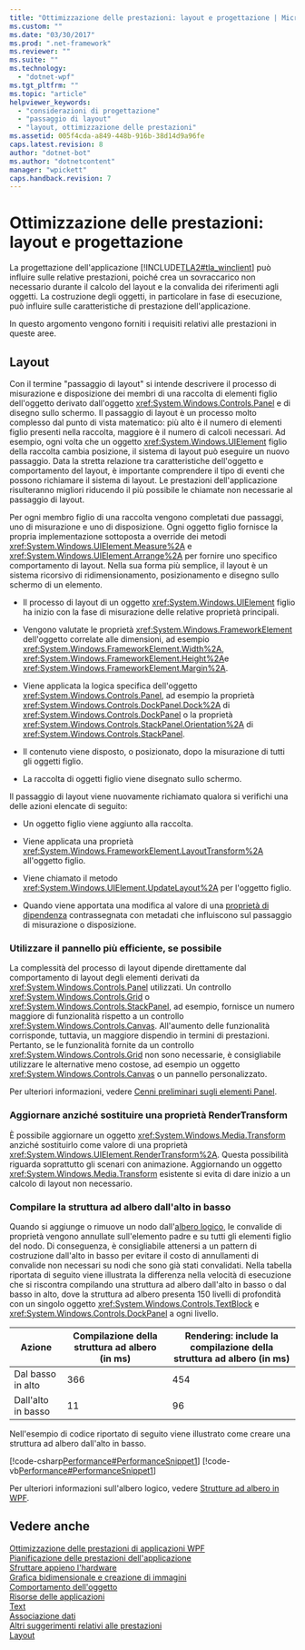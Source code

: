 ```yaml
---
title: "Ottimizzazione delle prestazioni: layout e progettazione | Microsoft Docs"
ms.custom: ""
ms.date: "03/30/2017"
ms.prod: ".net-framework"
ms.reviewer: ""
ms.suite: ""
ms.technology: 
  - "dotnet-wpf"
ms.tgt_pltfrm: ""
ms.topic: "article"
helpviewer_keywords: 
  - "considerazioni di progettazione"
  - "passaggio di layout"
  - "layout, ottimizzazione delle prestazioni"
ms.assetid: 005f4cda-a849-448b-916b-38d14d9a96fe
caps.latest.revision: 8
author: "dotnet-bot"
ms.author: "dotnetcontent"
manager: "wpickett"
caps.handback.revision: 7
---
```

# Ottimizzazione delle prestazioni: layout e progettazione
La progettazione dell'applicazione [!INCLUDE[TLA2#tla_winclient](../../../../includes/tla2sharptla-winclient-md.md)] può influire sulle relative prestazioni, poiché crea un sovraccarico non necessario durante il calcolo del layout e la convalida dei riferimenti agli oggetti.  La costruzione degli oggetti, in particolare in fase di esecuzione, può influire sulle caratteristiche di prestazione dell'applicazione.  
  
 In questo argomento vengono forniti i requisiti relativi alle prestazioni in queste aree.  
  
## Layout  
 Con il termine "passaggio di layout" si intende descrivere il processo di misurazione e disposizione dei membri di una raccolta di elementi figlio dell'oggetto derivato dall'oggetto <xref:System.Windows.Controls.Panel> e di disegno sullo schermo.  Il passaggio di layout è un processo molto complesso dal punto di vista matematico: più alto è il numero di elementi figlio presenti nella raccolta, maggiore è il numero di calcoli necessari.  Ad esempio, ogni volta che un oggetto <xref:System.Windows.UIElement> figlio della raccolta cambia posizione, il sistema di layout può eseguire un nuovo passaggio.  Data la stretta relazione tra caratteristiche dell'oggetto e comportamento del layout, è importante comprendere il tipo di eventi che possono richiamare il sistema di layout.  Le prestazioni dell'applicazione risulteranno migliori riducendo il più possibile le chiamate non necessarie al passaggio di layout.  
  
 Per ogni membro figlio di una raccolta vengono completati due passaggi, uno di misurazione e uno di disposizione.  Ogni oggetto figlio fornisce la propria implementazione sottoposta a override dei metodi <xref:System.Windows.UIElement.Measure%2A> e <xref:System.Windows.UIElement.Arrange%2A> per fornire uno specifico comportamento di layout.  Nella sua forma più semplice, il layout è un sistema ricorsivo di ridimensionamento, posizionamento e disegno sullo schermo di un elemento.  
  
-   Il processo di layout di un oggetto <xref:System.Windows.UIElement> figlio ha inizio con la fase di misurazione delle relative proprietà principali.  
  
-   Vengono valutate le proprietà <xref:System.Windows.FrameworkElement> dell'oggetto correlate alle dimensioni, ad esempio <xref:System.Windows.FrameworkElement.Width%2A>, <xref:System.Windows.FrameworkElement.Height%2A>e <xref:System.Windows.FrameworkElement.Margin%2A>.  
  
-   Viene applicata la logica specifica dell'oggetto <xref:System.Windows.Controls.Panel>, ad esempio la proprietà <xref:System.Windows.Controls.DockPanel.Dock%2A> di <xref:System.Windows.Controls.DockPanel> o la proprietà <xref:System.Windows.Controls.StackPanel.Orientation%2A> di <xref:System.Windows.Controls.StackPanel>.  
  
-   Il contenuto viene disposto, o posizionato, dopo la misurazione di tutti gli oggetti figlio.  
  
-   La raccolta di oggetti figlio viene disegnato sullo schermo.  
  
 Il passaggio di layout viene nuovamente richiamato qualora si verifichi una delle azioni elencate di seguito:  
  
-   Un oggetto figlio viene aggiunto alla raccolta.  
  
-   Viene applicata una proprietà <xref:System.Windows.FrameworkElement.LayoutTransform%2A> all'oggetto figlio.  
  
-   Viene chiamato il metodo <xref:System.Windows.UIElement.UpdateLayout%2A> per l'oggetto figlio.  
  
-   Quando viene apportata una modifica al valore di una [proprietà di dipendenza](GTMT) contrassegnata con metadati che influiscono sul passaggio di misurazione o disposizione.  
  
### Utilizzare il pannello più efficiente, se possibile  
 La complessità del processo di layout dipende direttamente dal comportamento di layout degli elementi derivati da <xref:System.Windows.Controls.Panel> utilizzati.  Un controllo <xref:System.Windows.Controls.Grid> o <xref:System.Windows.Controls.StackPanel>, ad esempio, fornisce un numero maggiore di funzionalità rispetto a un controllo <xref:System.Windows.Controls.Canvas>.  All'aumento delle funzionalità corrisponde, tuttavia, un maggiore dispendio in termini di prestazioni.  Pertanto, se le funzionalità fornite da un controllo <xref:System.Windows.Controls.Grid> non sono necessarie, è consigliabile utilizzare le alternative meno costose, ad esempio un oggetto <xref:System.Windows.Controls.Canvas> o un pannello personalizzato.  
  
 Per ulteriori informazioni, vedere [Cenni preliminari sugli elementi Panel](../../../../docs/framework/wpf/controls/panels-overview.md).  
  
### Aggiornare anziché sostituire una proprietà RenderTransform  
 È possibile aggiornare un oggetto <xref:System.Windows.Media.Transform> anziché sostituirlo come valore di una proprietà <xref:System.Windows.UIElement.RenderTransform%2A>.  Questa possibilità riguarda soprattutto gli scenari con animazione.  Aggiornando un oggetto <xref:System.Windows.Media.Transform> esistente si evita di dare inizio a un calcolo di layout non necessario.  
  
### Compilare la struttura ad albero dall'alto in basso  
 Quando si aggiunge o rimuove un nodo dall'[albero logico](GTMT), le convalide di proprietà vengono annullate sull'elemento padre e su tutti gli elementi figlio del nodo.  Di conseguenza, è consigliabile attenersi a un pattern di costruzione dall'alto in basso per evitare il costo di annullamenti di convalide non necessari su nodi che sono già stati convalidati.  Nella tabella riportata di seguito viene illustrata la differenza nella velocità di esecuzione che si riscontra compilando una struttura ad albero dall'alto in basso o dal basso in alto, dove la struttura ad albero presenta 150 livelli di profondità con un singolo oggetto <xref:System.Windows.Controls.TextBlock> e <xref:System.Windows.Controls.DockPanel> a ogni livello.  
  
|**Azione**|**Compilazione della struttura ad albero \(in ms\)**|**Rendering: include la compilazione della struttura ad albero \(in ms\)**|  
|----------------|----------------------------------------------------------|--------------------------------------------------------------------------------|  
|Dal basso in alto|366|454|  
|Dall'alto in basso|11|96|  
  
 Nell'esempio di codice riportato di seguito viene illustrato come creare una struttura ad albero dall'alto in basso.  
  
 [!code-csharp[Performance#PerformanceSnippet1](../../../../samples/snippets/csharp/VS_Snippets_Wpf/Performance/CSharp/Window1.xaml.cs#performancesnippet1)]
 [!code-vb[Performance#PerformanceSnippet1](../../../../samples/snippets/visualbasic/VS_Snippets_Wpf/Performance/visualbasic/window1.xaml.vb#performancesnippet1)]  
  
 Per ulteriori informazioni sull'albero logico, vedere [Strutture ad albero in WPF](../../../../docs/framework/wpf/advanced/trees-in-wpf.md).  
  
## Vedere anche  
 [Ottimizzazione delle prestazioni di applicazioni WPF](../../../../docs/framework/wpf/advanced/optimizing-wpf-application-performance.md)   
 [Pianificazione delle prestazioni dell'applicazione](../../../../docs/framework/wpf/advanced/planning-for-application-performance.md)   
 [Sfruttare appieno l'hardware](../../../../docs/framework/wpf/advanced/optimizing-performance-taking-advantage-of-hardware.md)   
 [Grafica bidimensionale e creazione di immagini](../../../../docs/framework/wpf/advanced/optimizing-performance-2d-graphics-and-imaging.md)   
 [Comportamento dell'oggetto](../../../../docs/framework/wpf/advanced/optimizing-performance-object-behavior.md)   
 [Risorse delle applicazioni](../../../../docs/framework/wpf/advanced/optimizing-performance-application-resources.md)   
 [Text](../../../../docs/framework/wpf/advanced/optimizing-performance-text.md)   
 [Associazione dati](../../../../docs/framework/wpf/advanced/optimizing-performance-data-binding.md)   
 [Altri suggerimenti relativi alle prestazioni](../../../../docs/framework/wpf/advanced/optimizing-performance-other-recommendations.md)   
 [Layout](../../../../docs/framework/wpf/advanced/layout.md)